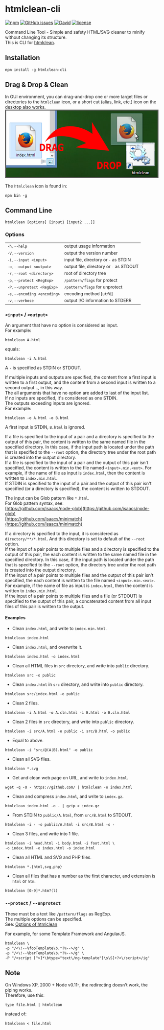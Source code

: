 # htmlclean-cli

[![npm](https://img.shields.io/npm/v/htmlclean-cli.svg)](https://www.npmjs.com/package/htmlclean-cli) [![GitHub issues](https://img.shields.io/github/issues/anseki/htmlclean-cli.svg)](https://github.com/anseki/htmlclean-cli/issues) [![David](https://img.shields.io/david/anseki/htmlclean-cli.svg)](package.json) [![license](https://img.shields.io/badge/license-MIT-blue.svg)](LICENSE-MIT)

Command Line Tool - Simple and safety HTML/SVG cleaner to minify without changing its structure.  
This is CLI for [htmlclean](https://github.com/anseki/htmlclean).

## Installation

```shell
npm install -g htmlclean-cli
```

## Drag & Drop & Clean

In GUI environment, you can drag-and-drop one or more target files or directories to the `htmlclean` icon, or a short cut (alias, link, etc.) icon on the desktop also works.  
![desktop](gui.png)

The `htmlclean` icon is found in:

```shell
npm bin -g
```

## Command Line

```shell
htmlclean [options] [input1 [input2 ...]]
```

### Options

<table>
<tr><td><code>-h</code>, <code>--help</code></td><td>output usage information</td></tr>
<tr><td><code>-V</code>, <code>--version</code></td><td>output the version number</td></tr>
<tr><td><code>-i</code>, <code>--input &lt;input&gt;</code></td><td>input file, directory or <code>-</code> as STDIN</td></tr>
<tr><td><code>-o</code>, <code>--output &lt;output&gt;</code></td><td>output file, directory or <code>-</code> as STDOUT</td></tr>
<tr><td><code>-r</code>, <code>--root &lt;directory&gt;</code></td><td>root of directory tree</td></tr>
<tr><td><code>-p</code>, <code>--protect &lt;RegExp&gt;</code></td><td><code>/pattern/flags</code> for protect</td></tr>
<tr><td><code>-P</code>, <code>--unprotect &lt;RegExp&gt;</code></td><td><code>/pattern/flags</code> for unprotect</td></tr>
<tr><td><code>-e</code>, <code>--encoding &lt;encoding&gt;</code></td><td>encoding method [<code>utf8</code>]</td></tr>
<tr><td><code>-v</code>, <code>--verbose</code></td><td>output I/O information to STDERR</td></tr>
</table>

### `<input>` / `<output>`

An argument that have no option is considered as input.  
For example:

```shell
htmlclean A.html
```

equals:

```shell
htmlclean -i A.html
```

A `-` is specified as STDIN or STDOUT.

If multiple inputs and outputs are specified, the content from a first input is written to a first output, and the content from a second input is written to a second output..., in this way.  
The all arguments that have no option are added to last of the input list.  
If no inputs are specified, it's considered as one STDIN.  
The outputs exceeding inputs are ignored.  
For example:

```shell
htmlclean -o A.html -o B.html
```

A first input is STDIN, `B.html` is ignored.

If a file is specified to the input of a pair and a directory is specified to the output of this pair, the content is written to the same named file in the specified directory. In this case, if the input path is located under the path that is specified to the `--root` option, the directory tree under the root path is created into the output directory.  
If a file is specified to the input of a pair and the output of this pair isn't specified, the content is written to the file named `<input>.min.<ext>`. For example, if the name of file as input is `index.html`, then the content is written to `index.min.html`.  
If STDIN is specified to the input of a pair and the output of this pair isn't specified (or a directory is specified), the content is written to STDOUT.

The input can be Glob pattern like `*.html`.  
For Glob pattern syntax, see:  
[https://github.com/isaacs/node-glob](https://github.com/isaacs/node-glob)  
[https://github.com/isaacs/minimatch](https://github.com/isaacs/minimatch)

If a directory is specified to the input, it is considered as `directory/**/*.html`. And this directory is set to default of the `--root` option.  
If the input of a pair points to multiple files and a directory is specified to the output of this pair, the each content is written to the same named file in the specified directory. In this case, if the input path is located under the path that is specified to the `--root` option, the directory tree under the root path is created into the output directory.  
If the input of a pair points to multiple files and the output of this pair isn't specified, the each content is written to the file named `<input>.min.<ext>`. For example, if the name of file as input is `index.html`, then the content is written to `index.min.html`.  
If the input of a pair points to multiple files and a file (or STDOUT) is specified to the output of this pair, a concatenated content from all input files of this pair is written to the output.

#### Examples

* Clean `index.html`, and write to `index.min.html`.

```shell
htmlclean index.html
```

* Clean `index.html`, and overwrite it.

```shell
htmlclean index.html -o index.html
```

* Clean all HTML files in `src` directory, and write into `public` directory.

```shell
htmlclean src -o public
```

* Clean `index.html` in `src` directory, and write into `public` directory.

```shell
htmlclean src/index.html -o public
```

* Clean 2 files.

```shell
htmlclean -i A.html -o A.cln.html -i B.html -o B.cln.html
```

* Clean 2 files in `src` directory, and write into `public` directory.

```shell
htmlclean -i src/A.html -o public -i src/B.html -o public
```

* Equal to above.

```shell
htmlclean -i "src/@(A|B).html" -o public
```

* Clean all SVG files.

```shell
htmlclean *.svg
```

* Get and clean web page on URL, and write to `index.html`.

```shell
wget -q -O - https://github.com/ | htmlclean -o index.html
```

* Clean and compress `index.html`, and write to `index.gz`.

```shell
htmlclean index.html -o - | gzip > index.gz
```

* From STDIN to `public/A.html`, from `src/B.html` to STDOUT.

```shell
htmlclean -i - -o public/A.html -i src/B.html -o -
```

* Clean 3 files, and write into 1 file.

```shell
htmlclean -i head.html -i body.html -i foot.html \
-o index.html -o index.html -o index.html
```

* Clean all HTML and SVG and PHP files.

```shell
htmlclean *.{html,svg,php}
```

* Clean all files that has a number as the first character, and extension is `html` or `htm`.

```shell
htmlclean [0-9]*.htm?(l)
```

### `--protect` / `--unprotect`

These must be a text like `/pattern/flags` as RegExp.  
The multiple options can be specified.  
See: [Options of htmlclean](https://github.com/anseki/htmlclean#options)

For example, for some Template Framework and AngularJS.

```shell
htmlclean \
-p "/<\!--%fooTemplate\b.*?%-->/g" \
-p "/<\!--%barTemplate\b.*?%-->/g" \
-P "/<script [^>]*\btype="text\/ng-template"[\s\S]+?<\/script>/ig"
```

## Note

On Windows XP, 2000 + Node v0.11-, the redirecting doesn't work, the piping works.  
Therefore, use this:

```shell
type file.html | htmlclean
```

instead of:

```shell
htmlclean < file.html
```
